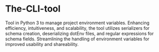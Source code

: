 # The-CLI-tool
Tool in Python 3 to manage project environment variables. Enhancing efficiency, intuitiveness, and scalability, the tool utilizes serializers for schema creation, deserializing dotEnv files, and regular expressions for schema fields. Streamlining the handling of environment variables for improved usability and shareability.
